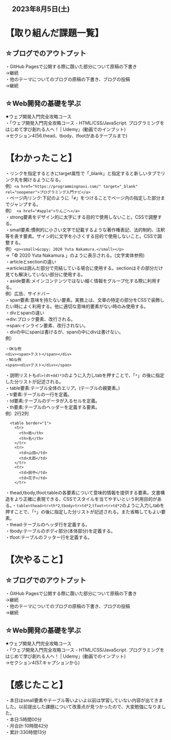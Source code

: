 ## 　2023年8月5日(土)
# 【取り組んだ課題一覧】
## ☆ブログでのアウトプット
・GitHub Pagesで公開する際に躓いた部分について原稿の下書き<br>
→継続<br>
・他のテーマについてのブログの原稿の下書き、ブログの投稿<br>
→継続<br>
## ☆Web開発の基礎を学ぶ
⚫︎ウェブ開発入門完全攻略コース<br>
・「ウェブ開発入門完全攻略コース - HTML/CSS/JavaScript. プログラミングをはじめて学び創れる人へ！ | Udemy」(動画でのインプット)<br>
→セクション4(56.thead、tbody、tfootがあるテーブルまで)<br>
# 【わかったこと】
・リンクを指定するときにtarget属性で「_blank」と指定すると新しいタブでリンク先を開けるようになる。<br>
例）`<a href="https://programmingnavi.com/" target="_blank" rel="noopener">プログラミング入門ナビ</a>`<br>
・ページ内リンク:下記のように「`#`」をつけることでページ内の指定した部分までジャンプする。<br>
例）` <a href="#apple">りんごへ</a>`<br>
・strong要素をデザイン的に太字にする目的で使用しないこと。CSSで調整する。<br>
・small要素:慣例的に小さい文字で記載するような著作権表記、法的制約、注釈等を表す要素。ザイン的に文字を小さくする目的で使用しないこと。CSSで調整する。<br>
例）`<p><small>&copy; 2020 Yuta Nakamura.</small></p>`<br>
→「© 2020 Yuta Nakamura.」のように表示される。(文字実体参照)<br>
・articleとsectionの違い<br>
→articleは囲んだ部分で完結している場合に使用する。sectionはその部分だけ見ても解決していない部分に使用する。<br>
・aside要素:メインコンテンツではない細く情報をグループ化する際に利用する。<br>
例）広告、サイドバー<br>
・span要素:意味を持たない要素。実務上は、文章の特定の部分をCSSで装飾したい時によく利用する。他に適切な意味的要素がない時のみ使用する。<br>
・divとspanの違い<br>
→div:ブロック要素、改行される。<br>
→span:インライン要素、改行されない。<br>
・divの中にspanは書けるが、spanの中にdivは書けない。<br>
例）<br>
```
・OKな例
<div><span>テスト</span></div>
・NGな例
<span><div>テスト</div></span>
```
・説明リストも`dl>(dt+dd)*3`のように入力しtabを押すことで、「`*`」の後に指定した分リストが記述される。<br>
・table要素:テーブル全体のエリア。(テーブルの親要素。)<br>
・tr要素:テーブルの一行を定義。<br>
・td要素:テーブルのデータが入るセルを定義。<br>
・th要素:テーブルのヘッダーを定義する要素。<br>
例）2行2列<br>
```
  <table border="1">
    <tr>
      <th>姓</th>
      <th>名</th>
    </tr>
    <tr>
      <td>山田</td>
      <td>太郎</td>
    </tr>
    <tr>
      <td>田中</td>
      <td>花子</td>
    </tr>
```
・thead,tbody,tfoot:tableの各要素について意味的情報を提供する要素。文書構造をより正確に表現できる、CSSでスタイルを当てやすいという利用目的がある。・`table>thead>tr>th*2`,`tbody>tr>td*2`,`tfoot>tr>td*2`のように入力しtabを押すことで、「`*`」の後に指定した分リストが記述される。また省略してもよい要素。<br>
・thead:テーブルのヘッダ行を定義する。<br>
・tbody:テーブルのボディ部分(本体部分)を定義する。<br>
・tfoot:テーブルのフッター行を定義する。<br>
# 【次やること】
## ☆ブログでのアウトプット
・GitHub Pagesで公開する際に躓いた部分について原稿の下書き<br>
→継続<br>
・他のテーマについてのブログの原稿の下書き、ブログの投稿<br>
→継続<br>
## ☆Web開発の基礎を学ぶ
⚫︎ウェブ開発入門完全攻略コース<br>
・「ウェブ開発入門完全攻略コース - HTML/CSS/JavaScript. プログラミングをはじめて学び創れる人へ！ | Udemy」(動画でのインプット)<br>
→セクション4(57.キャプションから)<br>
# 【感じたこと】
・本日はsmall要素やテーブル等いよいよ以前は学習していない内容が出てきました。以前提出した課題について改善点が見つかったので、大変勉強になりました。<br>
・本日:5時間00分<br>
・月合計:10時間42分<br>
・累計:330時間13分<br>
